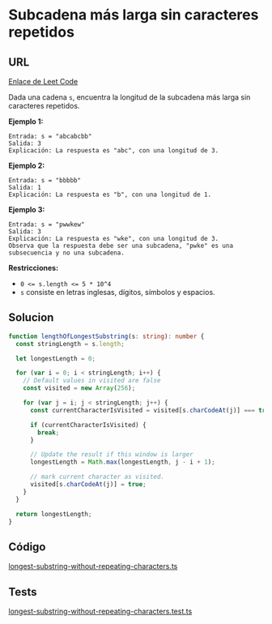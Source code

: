 # Subcadena más larga sin caracteres repetidos

## URL
[Enlace de Leet Code](https://leetcode.com/problems/longest-substring-without-repeating-characters/)

Dada una cadena `s`, encuentra la longitud de la subcadena más larga sin caracteres repetidos.

**Ejemplo 1:**

```
Entrada: s = "abcabcbb"
Salida: 3
Explicación: La respuesta es "abc", con una longitud de 3.
```

**Ejemplo 2:**

```
Entrada: s = "bbbbb"
Salida: 1
Explicación: La respuesta es "b", con una longitud de 1.
```

**Ejemplo 3:**

```
Entrada: s = "pwwkew"
Salida: 3
Explicación: La respuesta es "wke", con una longitud de 3.
Observa que la respuesta debe ser una subcadena, "pwke" es una subsecuencia y no una subcadena.
```

**Restricciones:**

- `0 <= s.length <= 5 * 10^4`
- `s` consiste en letras inglesas, dígitos, símbolos y espacios.

## Solucion
```typescript
function lengthOfLongestSubstring(s: string): number {
  const stringLength = s.length;

  let longestLength = 0;

  for (var i = 0; i < stringLength; i++) {
    // Default values in visited are false
    const visited = new Array(256);

    for (var j = i; j < stringLength; j++) {
      const currentCharacterIsVisited = visited[s.charCodeAt(j)] === true;

      if (currentCharacterIsVisited) {
        break;
      }

      // Update the result if this window is larger
      longestLength = Math.max(longestLength, j - i + 1);

      // mark current character as visited.
      visited[s.charCodeAt(j)] = true;
    }
  }

  return longestLength;
}
````

## Código
[longest-substring-without-repeating-characters.ts](./longest-substring-without-repeating-characters.ts)

## Tests
[longest-substring-without-repeating-characters.test.ts](./longest-substring-without-repeating-characters.test.ts)
